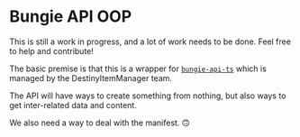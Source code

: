 # Bungie API OOP

This is still a work in progress, and a lot of work needs to be done. Feel free to help and contribute!

The basic premise is that this is a wrapper for [`bungie-api-ts`](https://github.com/DestinyItemManager/bungie-api-ts) which is managed by the DestinyItemManager team.

The API will have ways to create something from nothing, but also ways to get inter-related data and content.

We also need a way to deal with the manifest. 🙃